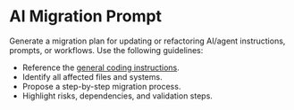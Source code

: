 <!-- file: .github/prompts/ai-migration.prompt.md -->
<!-- version: 1.0.0 -->
<!-- guid: bd8f93f7-c275-4966-8953-899b50f6d1cb -->

<!-- file: .github/prompts/ai-migration.prompt.md -->

# AI Migration Prompt

Generate a migration plan for updating or refactoring AI/agent instructions, prompts, or workflows.
Use the following guidelines:

- Reference the [general coding instructions](../instructions/general-coding.instructions.md).
- Identify all affected files and systems.
- Propose a step-by-step migration process.
- Highlight risks, dependencies, and validation steps.
